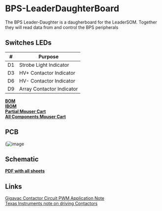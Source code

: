 # BPS-LeaderDaughterBoard

The BPS Leader-Daughter is a daugherboard for the LeaderSOM. Together they will read data from and control the BPS peripherals

## Switches LEDs
| # | Purpose |
| - | - |
| D1  | Strobe Light Indicator |
| D3  | HV+ Contactor Indicator |
| D6  | HV- Contactor Indicator |
| D9  | Array Contactor Indicator |

[**BOM**](BOM/BPS-LeaderDaughterBOM.xls)  
[**IBOM**](BOM/ibom.html)  
[**Partial Mouser Cart**](https://www.mouser.com/ProjectManager/ProjectDetail.aspx?AccessID=2f994263ce7)  
[**All Components Mouser Cart**](https://www.mouser.com/ProjectManager/ProjectDetail.aspx?AccessID=f3b4372aef)  

## PCB
(![image](https://github.com/lhr-solar/BPS-LeaderDaughterBoard/assets/56173382/d83def8e-b74d-4a6c-b81f-8a20744c8f9f)

## Schematic
[**PDF with all sheets**](BPS-LeaderDaughterSchematic.pdf)


## Links
[Gigavac Contactor Circuit PWM Application Note](https://sensata.com/sites/default/files/a/Sensata-gigavac-driving-contactors-with-external-pwm-app-note.pdf)  
[Texas Instruments note on driving Contactors](https://www.ti.com/lit/wp/slvaf35/slvaf35.pdf?ts=1699022514322&ref_url=https%253A%252F%252Fwww.google.com%252F)  

